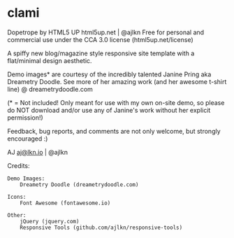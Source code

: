 # clami

Dopetrope by HTML5 UP
html5up.net | @ajlkn
Free for personal and commercial use under the CCA 3.0 license (html5up.net/license)


A spiffy new blog/magazine style responsive site template with a flat/minimal
design aesthetic.

Demo images* are courtesy of the incredibly talented Janine Pring aka Dreametry Doodle.
See more of her amazing work (and her awesome t-shirt line) @ dreametrydoodle.com

(* = Not included! Only meant for use with my own on-site demo, so please do NOT download
and/or use any of Janine's work without her explicit permission!)

Feedback, bug reports, and comments are not only welcome, but strongly encouraged :)

AJ
aj@lkn.io | @ajlkn


Credits:

	Demo Images:
		Dreametry Doodle (dreametrydoodle.com)

	Icons:
		Font Awesome (fontawesome.io)

	Other:
		jQuery (jquery.com)
		Responsive Tools (github.com/ajlkn/responsive-tools)